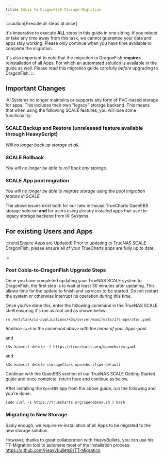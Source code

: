 ```yaml
---
title: Cobia to DragonFish Storage Migration
---
```


:::caution[Execute all steps at once]

It's imperative to execute **ALL** steps in this guide in one sitting. If you reboot or take any time away from this task, we cannot guarantee your data and apps stay working.
Please only continue when you have time available to complete the migration.

It's also important to note that the migration to DragonFish **requires** reinstallation of all Apps. For which an automated solution is available in the guide as well.
Please read this migration guide carefully _before_ upgrading to DragonFish.
:::

## Important Changes

iX-Systems no longer maintains or supports any form of PVC-based storage for apps. This includes their own "legacy" storage backend. This means that when using the following SCALE features, you will lose some functionality:

### SCALE Backup and Restore (unreleased feature available through HeavyScript)

_Will no longer back up storage at all._

### SCALE Rollback

_You will no longer be able to roll back any storage._

### SCALE App pool migration

_You will no longer be able to migrate storage using the pool migration feature in SCALE._

The above issues exist both for our new in-house TrueCharts OpenEBS storage solution **and** for users using already installed apps that use the legacy storage backend from iX-Systems.

## For existing Users and Apps

:::note[Ensure Apps are Updated]
Prior to updating to TrueNAS SCALE DragonFish, please ensure all of your TrueCharts apps are fully up to date.

:::

### Post Cobia-to-DragonFish Upgrade Steps

Once you have completed updating your TrueNAS SCALE system to DragonFish, the first step is to wait at least 30 minutes after updating. This allows time for the update to finish and services to be started. Do not restart the system or otherwise interrupt its operation during this time.

Once you've done this, enter the following command in the TrueNAS SCALE shell ensuring it's ran as root and as shown below:

```shell
rm /mnt/tank/ix-applications/k3s/server/manifests/zfs-operator.yaml
```

_Replace `tank` in the command above with the name of your Apps-pool_

and

```shell
k3s kubectl delete -f https://truecharts.org/openebsrem.yaml
```

and

```shell
k3s kubectl delete storageClass openebs-zfspv-default
```

Continue with the OpenEBS section of our TrueNAS SCALE Getting Started [guide](/scale/guides/getting-started#openebs-setup) and once complete, return here and continue as below.

After installing the `OpenEBS` app from the above guide, run the following and you're done:

```shell
sudo curl -s https://truecharts.org/openebsmv.sh | bash
```

### Migrating to New Storage

Sadly enough, we require re-installation of all Apps to be migrated to the new storage solution.

However, thanks to great collaboration with HeavyBullets, you can use his TT-Migration tool to automate most of the installation process:
https://github.com/Heavybullets8/TT-Migration
